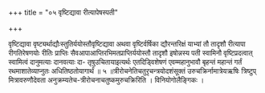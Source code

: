 +++
title = "०५ वृष्टिद्यावा रीत्यापेषस्पती"

+++

वृष्टिद्यावा वृष्ट्यर्थाद्यौःस्तुतिर्ययोस्तौवृष्टिद्यावा अथवा वृष्टिर्वर्षिका द्यौरन्तरिक्षं याभ्यां तौ तादृशौ रीत्यापा रीगतिरेषणयोः रीतिः प्राप्तिः सैवआपाआप्तिरभिमतप्राप्तिर्ययोस्तौ तादृशौ इषोन्नस्य पती स्वामिनौ वृष्टिप्रदत्वात् स्वामित्वं दानुमत्याः दानवत्याः दा- तृषुउचितायाइत्यर्थः एतदिड्विशेषणं एवम्महानुभावौ बृहन्तं महान्तं गर्तं रथमाशातेव्याप्नुतः अधितिष्ठतोयागार्थं ॥ ५ ॥त्रीरोचनेतिचतुरृचन्त्रयोदशंसूक्तं उरुचक्रिर्नामात्रेयऋषिः त्रिष्टुप् मित्रावरुणौदेवता अनुक्रम्यतेच-त्रीरोचनाचतुष्कमुरुचक्रिरिति । विनियोगोलैङ्गिकः ।